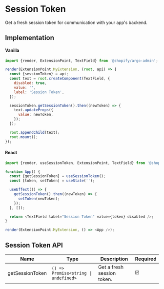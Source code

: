 # Session Token

Get a fresh session token for communication with your app's backend.

## Implementation

#### Vanilla

```js
import {render, ExtensionPoint, TextField} from '@shopify/argo-admin';

render(ExtensionPoint.MyExtension, (root, api) => {
  const {sessionToken} = api;
  const text = root.createComponent(TextField, {
    disabled: true,
    value: '',
    label: 'Session Token',
  });

  sessionToken.getSessionToken().then((newToken) => {
    text.updateProps({
      value: newToken,
    });
  });

  root.appendChild(text);
  root.mount();
});
```

#### React

```js
import {render, useSessionToken, ExtensionPoint, TextField} from '@shopify/argo-admin-react';

function App() {
  const {getSessionToken} = useSessionToken();
  const [token, setToken] = useState('');

  useEffect(() => {
    getSessionToken().then((newToken) => {
      setToken(newToken);
    });
  }, []);

  return <TextField label="Session Token" value={token} disabled />;
}

render(ExtensionPoint.MyExtension, () => <App />);
```

## Session Token API

| Name            | Type                                | Description                 | Required |
| --------------- | ----------------------------------- | --------------------------- | -------- |
| getSessionToken | `() => Promise<string \| undefined>` | Get a fresh session token. | ☑️        |
